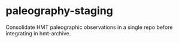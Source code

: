 # paleography-staging

Consolidate HMT paleographic observations in a single repo before integrating in hmt-archive.
